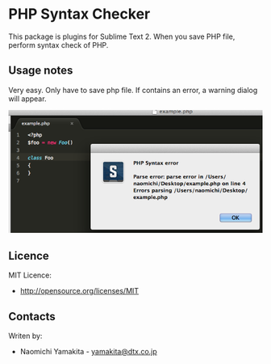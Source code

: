 PHP Syntax Checker
==================
This package is plugins for Sublime Text 2.
When you save PHP file, perform syntax check of PHP.

Usage notes
-----------
Very easy.
Only have to save php file.
If contains an error, a warning dialog will appear.

![Screenshot](images/screenshot.png)

Licence
-------
MIT Licence:
 * http://opensource.org/licenses/MIT

Contacts
--------
Writen by:
 * Naomichi Yamakita - yamakita@dtx.co.jp
